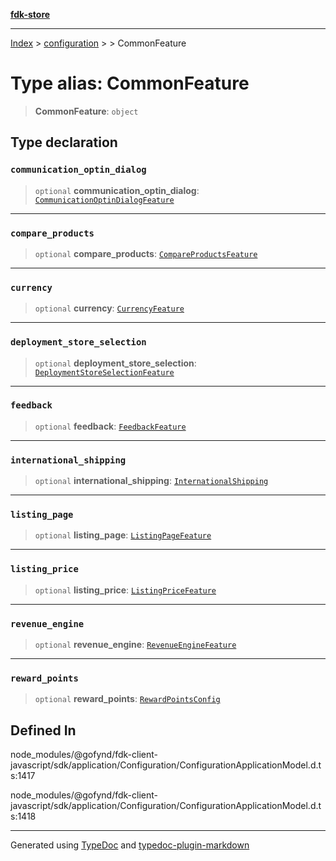 [**fdk-store**](../../../README.md)
***

[Index](../../../API.md) > [configuration](../../README.md) > [<internal>](../README.md) > CommonFeature

# Type alias: CommonFeature

> **CommonFeature**: `object`

## Type declaration

### `communication_optin_dialog`

> `optional` **communication\_optin\_dialog**: [`CommunicationOptinDialogFeature`](type-alias.CommunicationOptinDialogFeature.md)

***

### `compare_products`

> `optional` **compare\_products**: [`CompareProductsFeature`](type-alias.CompareProductsFeature.md)

***

### `currency`

> `optional` **currency**: [`CurrencyFeature`](type-alias.CurrencyFeature.md)

***

### `deployment_store_selection`

> `optional` **deployment\_store\_selection**: [`DeploymentStoreSelectionFeature`](type-alias.DeploymentStoreSelectionFeature.md)

***

### `feedback`

> `optional` **feedback**: [`FeedbackFeature`](type-alias.FeedbackFeature.md)

***

### `international_shipping`

> `optional` **international\_shipping**: [`InternationalShipping`](type-alias.InternationalShipping.md)

***

### `listing_page`

> `optional` **listing\_page**: [`ListingPageFeature`](type-alias.ListingPageFeature.md)

***

### `listing_price`

> `optional` **listing\_price**: [`ListingPriceFeature`](type-alias.ListingPriceFeature.md)

***

### `revenue_engine`

> `optional` **revenue\_engine**: [`RevenueEngineFeature`](type-alias.RevenueEngineFeature.md)

***

### `reward_points`

> `optional` **reward\_points**: [`RewardPointsConfig`](type-alias.RewardPointsConfig.md)

## Defined In

node\_modules/@gofynd/fdk-client-javascript/sdk/application/Configuration/ConfigurationApplicationModel.d.ts:1417

node\_modules/@gofynd/fdk-client-javascript/sdk/application/Configuration/ConfigurationApplicationModel.d.ts:1418

***
Generated using [TypeDoc](https://typedoc.org/) and [typedoc-plugin-markdown](https://www.npmjs.com/package/typedoc-plugin-markdown)
